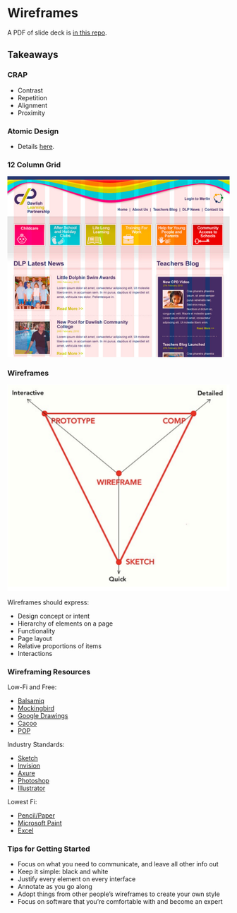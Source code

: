 # Wireframes

A PDF of slide deck is [in this repo](docs/2.5-WebLayoutandWires.pdf).

## Takeaways

### CRAP

- Contrast
- Repetition
- Alignment
- Proximity

### Atomic Design

- Details [here](http://bradfrost.com/blog/post/atomic-web-design/).

### 12 Column Grid

![12 Column Grid](img/12ColumnGrid.jpg)

### Wireframes

![Wireframes](img/wireframes.png)

Wireframes should express:

- Design concept or intent
- Hierarchy of elements on a page
- Functionality
- Page layout
- Relative proportions of items
- Interactions

### Wireframing Resources

Low-Fi and Free:
- [Balsamiq](https://balsamiq.com/)
- [Mockingbird](https://gomockingbird.com/home)
- [Google Drawings](https://docs.google.com/drawings/)
- [Cacoo](https://cacoo.com/)
- [POP](https://itunes.apple.com/us/app/pop-prototyping-on-paper/id555647796?mt=8)

Industry Standards:
- [Sketch](https://www.sketchapp.com/)
- [Invision](https://www.invisionapp.com/)
- [Axure](https://www.axure.com/)
- [Photoshop](http://www.adobe.com/products/photoshop.html)
- [Illustrator](http://www.adobe.com/products/illustrator.html)

Lowest Fi:
- [Pencil/Paper](http://lmgtfy.com/?q=pencil+and+paper)
- [Microsoft Paint](https://youtu.be/hlnodEYZ71w)
- [Excel](https://products.office.com/en-us/excel)

### Tips for Getting Started

- Focus on what you need to communicate, and leave all other info out
- Keep it simple: black and white
- Justify every element on every interface
- Annotate as you go along
- Adopt things from other people’s wireframes to create your own style
- Focus on software that you’re comfortable with and become an expert






